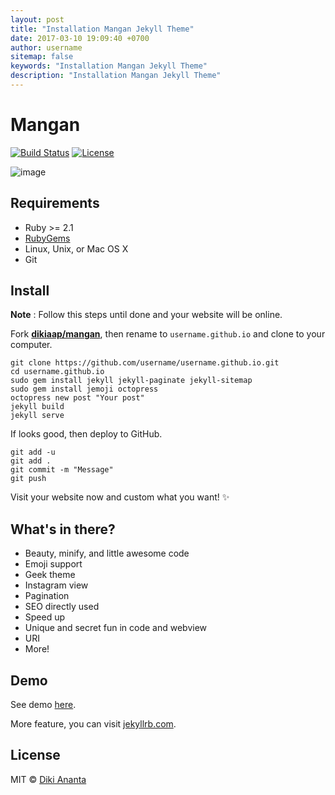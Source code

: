 ```yaml
---
layout: post
title: "Installation Mangan Jekyll Theme"
date: 2017-03-10 19:09:40 +0700
author: username
sitemap: false
keywords: "Installation Mangan Jekyll Theme"
description: "Installation Mangan Jekyll Theme"
---
```

# Mangan

[![Build Status](https://img.shields.io/travis/dikiaap/mangan/master.svg?style=flat-square)](https://travis-ci.org/dikiaap/mangan)
[![License](https://img.shields.io/badge/license-MIT-blue.svg?style=flat-square)](https://github.com/dikiaap/mangan)

![image](https://i.imgur.com/dgzKZlq.png)

## Requirements
- Ruby >= 2.1
- [RubyGems](http://rubygems.org/pages/download)
- Linux, Unix, or Mac OS X
- Git

## Install

**Note** : Follow this steps until done and your website will be online.

Fork [**dikiaap/mangan**](https://github.com/dikiaap/mangan), then rename to `username.github.io` and clone to your computer.

```shell
git clone https://github.com/username/username.github.io.git
cd username.github.io
sudo gem install jekyll jekyll-paginate jekyll-sitemap
sudo gem install jemoji octopress
octopress new post "Your post"
jekyll build
jekyll serve
```

If looks good, then deploy to GitHub.

```shell
git add -u
git add .
git commit -m "Message"
git push
```

Visit your website now and custom what you want! :sparkles:

## What's in there?

 * Beauty, minify, and little awesome code
 * Emoji support
 * Geek theme
 * Instagram view
 * Pagination
 * SEO directly used
 * Speed up
 * Unique and secret fun in code and webview
 * URI
 * More!

## Demo

See demo [here](https://mangan.dikiaap.id).

More feature, you can visit [jekyllrb.com](http://jekyllrb.com).

## License

MIT © [Diki Ananta](https://dikiaap.id)
